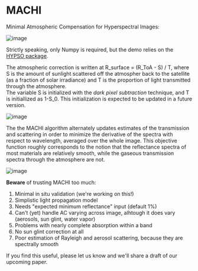 # MACHI
Minimal Atmospheric Compensation for Hyperspectral Images:

![image](https://github.com/user-attachments/assets/fd193602-1a02-46cb-a037-13f6b04a1076)


Strictly speaking, only Numpy is required, but the demo relies on the [HYPSO package](https://github.com/NTNU-SmallSat-Lab/hypso-package). 

The atmospheric correction is written at R_surface = (R_ToA - S) / T, where S is the amount of sunlight scattered off the atmospher back to the satellite (as a fraction of solar irradiance) and T is the proportion of light transmitted through the atmosphere.  
The variable S is initialized with the *dark pixel subtraction* technique, and T is initiallized as 1-S_0. This initialization is expected to be updated in a future version. 

![image](https://github.com/user-attachments/assets/8a50dbc2-8a38-4ff8-aa3f-9dd6c72bff7b)


The the MACHI algorithm alternately updates estimates of the transmission and scattering in order to minimize the derivative of the spectra with respect to wavelength, averaged over the whole image. 
This objective function roughly corresponds to the notion that the reflectance spectra of most materials are relatively smooth, while the gaseous transmission spectra through the atmosphere are not. 

![image](https://github.com/user-attachments/assets/a96da8f0-e62f-48e1-93de-790732b635a0)

**Beware** of trusting MACHI too much:
1. Minimal in situ validation​ (we're working on this!)
2. Simplistic light propagation model​
3. Needs "expected minimum reflectance" input (default 1%)​
4. Can't (yet) handle AC varying across image, alhtough it does vary (aerosols, sun glint, water vapor)​
5. Problems with nearly complete absorption within a band​
6. No sun glint correction at all​
7. Poor estimation of Rayleigh and aerosol scattering​, because they are spectrally smooth


If you find this useful, please let us know and we'll share a draft of our upcoming paper. 

